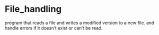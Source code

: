 # File_handling
program that reads a file and writes a modified version to a new file. and handle errors if it doesn’t exist or can’t be read.
